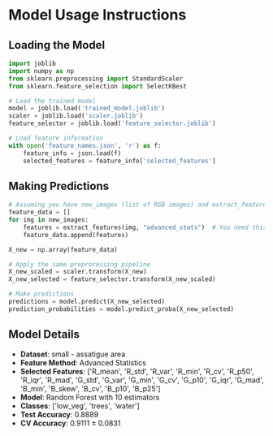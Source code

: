 # Model Usage Instructions

## Loading the Model
```python
import joblib
import numpy as np
from sklearn.preprocessing import StandardScaler
from sklearn.feature_selection import SelectKBest

# Load the trained model
model = joblib.load('trained_model.joblib')
scaler = joblib.load('scaler.joblib')
feature_selector = joblib.load('feature_selector.joblib')

# Load feature information
with open('feature_names.json', 'r') as f:
    feature_info = json.load(f)
    selected_features = feature_info['selected_features']
```

## Making Predictions
```python
# Assuming you have new_images (list of RGB images) and extract_features function
feature_data = []
for img in new_images:
    features = extract_features(img, "advanced_stats")  # You need this function
    feature_data.append(features)

X_new = np.array(feature_data)

# Apply the same preprocessing pipeline
X_new_scaled = scaler.transform(X_new)
X_new_selected = feature_selector.transform(X_new_scaled)

# Make predictions
predictions = model.predict(X_new_selected)
prediction_probabilities = model.predict_proba(X_new_selected)
```

## Model Details
- **Dataset**: small - assatigue area
- **Feature Method**: Advanced Statistics
- **Selected Features**: ['R_mean', 'R_std', 'R_var', 'R_min', 'R_cv', 'R_p50', 'R_iqr', 'R_mad', 'G_std', 'G_var', 'G_min', 'G_cv', 'G_p10', 'G_iqr', 'G_mad', 'B_min', 'B_skew', 'B_cv', 'B_p10', 'B_p25']
- **Model**: Random Forest with 10 estimators
- **Classes**: ['low_veg', 'trees', 'water']
- **Test Accuracy**: 0.8889
- **CV Accuracy**: 0.9111 ± 0.0831
